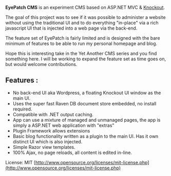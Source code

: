 **EyePatch CMS** is an experiment CMS based on ASP.NET MVC & [Knockout](http://knockoutjs.com/). 

The goal of this project was to see if it was possible to administer a website without using the traditional UI and to do everything "in-place" via a rich javascript UI that is injected into a web page via the back-end.

The feature set of EyePatch is fairly limited and is designed with the bare minimum of features to be able to run my personal homepage and blog.

Hope this is interesting take in the Yet Another CMS series and you find something here. I will be working to expand the feature set as time goes on, but would welcome contributions.

Features :
----------

* No back-end UI aka Wordpress, a floating Knockout UI window as the main UI. 
* Uses the super fast Raven DB document store embedded, no install required.
* Compatible with .NET output caching.
* App can use a mixture of managed and unmanaged pages, the app is simply a ASP.NET web application with "extras"
* Plugin Framework allows extensions
* Basic blog functionality written as a plugin to the main UI. Has it own distinct UI which is also injected.
* Simple Razor view templates.
* 100% Ajax, no page reloads, all content is edited in-line.

License: MIT [http://www.opensource.org/licenses/mit-license.php](http://www.opensource.org/licenses/mit-license.php)
